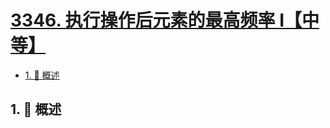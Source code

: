 # [3346. 执行操作后元素的最高频率 I【中等】](https://github.com/Tdahuyou/TNotes.leetcode/tree/main/notes/3346.%20%E6%89%A7%E8%A1%8C%E6%93%8D%E4%BD%9C%E5%90%8E%E5%85%83%E7%B4%A0%E7%9A%84%E6%9C%80%E9%AB%98%E9%A2%91%E7%8E%87%20I%E3%80%90%E4%B8%AD%E7%AD%89%E3%80%91)

<!-- region:toc -->

- [1. 📝 概述](#1--概述)

<!-- endregion:toc -->

## 1. 📝 概述
